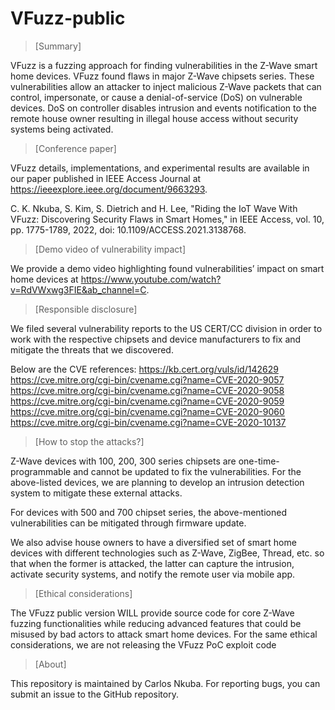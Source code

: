 # VFuzz-public

>[Summary]

VFuzz is a fuzzing approach for finding vulnerabilities in the Z-Wave smart home devices. VFuzz found flaws in  major Z-Wave chipsets series. These vulnerabilities allow an attacker to inject malicious Z-Wave packets that can control, impersonate, or cause a denial-of-service (DoS) on vulnerable devices. DoS on controller disables intrusion and events notification to the remote house owner resulting in illegal house access without security systems being activated.

>[Conference paper]

VFuzz details, implementations, and experimental results are available in our paper published in IEEE Access Journal at https://ieeexplore.ieee.org/document/9663293.

C. K. Nkuba, S. Kim, S. Dietrich and H. Lee, "Riding the IoT Wave With VFuzz: Discovering Security Flaws in Smart Homes," in IEEE Access, vol. 10, pp. 1775-1789, 2022, doi: 10.1109/ACCESS.2021.3138768.

>[Demo video of vulnerability impact]

We provide a demo video highlighting found vulnerabilities’ impact on smart home devices at https://www.youtube.com/watch?v=RdVWxwg3FIE&ab_channel=C.

>[Responsible disclosure]

We filed several vulnerability reports to the US CERT/CC division in order to work with the  respective chipsets and device manufacturers to fix and mitigate the threats that we discovered. 

Below are the CVE references:
https://kb.cert.org/vuls/id/142629
https://cve.mitre.org/cgi-bin/cvename.cgi?name=CVE-2020-9057
https://cve.mitre.org/cgi-bin/cvename.cgi?name=CVE-2020-9058
https://cve.mitre.org/cgi-bin/cvename.cgi?name=CVE-2020-9059
https://cve.mitre.org/cgi-bin/cvename.cgi?name=CVE-2020-9060
https://cve.mitre.org/cgi-bin/cvename.cgi?name=CVE-2020-10137


>[How to stop the attacks?]

Z-Wave devices with 100, 200, 300 series chipsets are one-time-programmable and cannot be updated to fix the vulnerabilities. For the above-listed devices, we are planning to develop an intrusion detection system to mitigate these external attacks.

For devices with 500 and 700 chipset series, the above-mentioned vulnerabilities can be mitigated through firmware update.

We also advise house owners to have a diversified set of smart home devices with different technologies such as Z-Wave, ZigBee, Thread, etc.  so that when the former is attacked, the latter can capture the intrusion, activate security systems, and notify the remote user via mobile app.


>[Ethical considerations]

The  VFuzz  public version WILL provide source code for core Z-Wave fuzzing functionalities while reducing advanced features that could be misused by bad actors to attack smart home devices. For the same ethical considerations, we are not releasing the VFuzz PoC exploit code 

>[About]

This repository is maintained by Carlos Nkuba. For reporting bugs, you can submit an issue to the GitHub repository.
